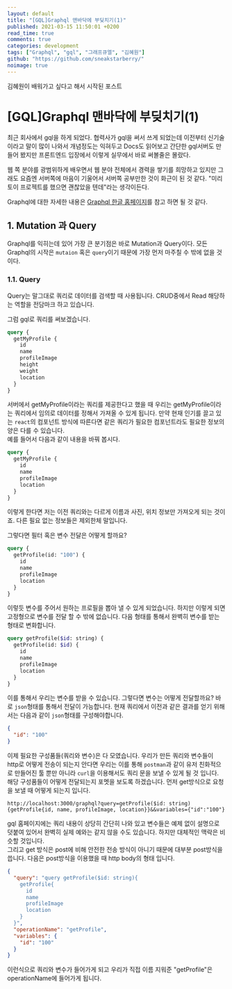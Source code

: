 ```yaml
---
layout: default
title: "[GQL]Graphql 맨바닥에 부딪치기(1)"
published: 2021-03-15 11:50:01 +0200
read_time: true
comments: true
categories: development
tags: ["Graphql", "gql", "그래프큐엘", "김혜원"]
github: "https://github.com/sneakstarberry/"
noimage: true
---
```

김혜원이 배워가고 싶다고 해서 시작된 포스트
<!--more-->

# [GQL]Graphql 맨바닥에 부딪치기(1)

최근 회사에서 gql을 하게 되었다. 협력사가 gql을 써서 쓰게 되었는데 이전부터 신기술이라고 말이 많이 나와서 개념정도는 익혀두고 Docs도 읽어보고 간단한 gql서버도 만들어 봤지만 프론트엔드 입장에서 이렇게 실무에서 바로 써볼줄은 몰랐다.   

웹 쪽 분야를 광범위하게 배우면서 웹 분야 전체에서 경력을 쌓기를 희망하고 있지만 그래도 요즘엔 서버쪽에 마음이 기울어서 서버쪽 공부만한 것이 화근이 된 것 같다. "미리 토이 프로젝트를 했으면 괜찮았을 텐데"라는 생각이든다.

Graphql에 대한 자세한 내용은 [Graphql 한글 홈페이지](https://graphql-kr.github.io/)를 참고 하면 될 것 같다.

## 1. Mutation 과 Query
Graphql를 익히는데 있어 가장 큰 분기점은 바로 Mutation과 Query이다. 모든 Graphql의 시작은 `mutaion` 혹은 `query`이기 때문에 가장 먼저 마주칠 수 밖에 없을 것이다.

### 1.1. Query
Query는 말그대로 쿼리로 데이터를 검색할 때 사용됩니다. CRUD중에서 Read 해당하는 역할을 전담마크 하고 있습니다.

그럼 gql로 쿼리를 써보겠습니다.
```graphql
query {
  getMyProfile {
    id
    name
    profileImage
    height
    weight
    location
  }
}
```
서버에서 getMyProfile이라는 쿼리를 제공한다고 했을 때 우리는 getMyProfile이라는 쿼리에서 임의로 데이터를 정해서 가져올 수 있게 됩니다. 만약 현재 인기를 끌고 있는 `react`의 컴포넌트 방식에 따른다면 같은 쿼리가 필요한 컴포넌트라도 필요한 정보의 양은 다를 수 있습니다.   
예를 들어서 다음과 같이 내용을 바꿔 봅시다.
```graphql
query {
  getMyProfile {
    id
    name
    profileImage
    location
  }
}
```
이렇게 한다면 저는 이전 쿼리와는 다르게 이름과 사진, 위치 정보만 가져오게 되는 것이죠. 다른 필요 없는 정보들은 제외한체 말입니다.

그렇다면 필터 혹은 변수 전달은 어떻게 할까요?
```graphql
query {
  getProfile(id: "100") {
    id
    name
    profileImage
    location
  }
}
```
이렇듯 변수를 주어서 원하는 프로필을 뽑아 낼 수 있게 되었습니다. 하지만 이렇게 되면 고정형으로 변수를 전달 할 수 밖에 없습니다. 다음 형태를 통해서 완벽히 변수를 받는 형태로 변화합니다.
```graphql
query getProfile($id: string) {
  getProfile(id: $id) {
    id
    name
    profileImage
    location
  }
}
```
이를 통해서 우리는 변수를 받을 수 있습니다. 그렇다면 변수는 어떻게 전달할까요?
바로 `json`형태를 통해서 전달이 가능합니다. 현재 쿼리에서 이전과 같은 결과를 얻기 위해서는 다음과 같이 `json`형태를 구성해야합니다.
```json
{
  "id": "100"
}
```
이제 필요한 구성품들(쿼리와 변수)은 다 모였습니다. 우리가 만든 쿼리와 변수들이 http로 어떻게 전송이 되는지 안다면 우리는 이를 통해 `postman`과 같이 유저 친화적으로 만들어진 툴 뿐만 아니라 `curl`을 이용해서도 쿼리 문을 보낼 수 있게 될 것 입니다.   
해당 구성품들이 어떻게 전달되는지 포멧을 보도록 하겠습니다. 먼저 get방식으로 요청을 보낼 때 어떻게 되는지 입니다.
```
http://localhost:3000/graphql?query=getProfile($id: string){getProfile{id, name, profileImage, location}}&&variables={"id":"100"}
```
gql 홈페이지에는 쿼리 내용이 상당히 간단히 나와 있고 변수들은 예제 없이 설명으로 덧붙여 있어서 완벽히 실제 예와는 같지 않을 수도 있습니다. 하지만 대체적인 맥락은 비슷할 것입니다.   
그리고 get 방식은 post에 비해 안전한 전송 방식이 아니기 때문에 대부분 post방식을 씁니다. 다음은 post방식을 이용했을 때 http body의 형태 입니다.
```json
{
  "query": "query getProfile($id: string){
    getProfile{
      id
      name
      profileImage
      location
    }
  }",
  "operationName": "getProfile",
  "variables": {
    "id": "100"
  }
}
```
이런식으로 쿼리와 변수가 들어가게 되고 우리가 직접 이름 지워준 "getProfile"은 operationName에 들어가게 됩니다.